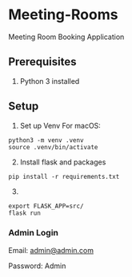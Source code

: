 # Meeting-Rooms
Meeting Room Booking Application

## Prerequisites
1. Python 3 installed

## Setup
1. Set up Venv
For macOS:
```
python3 -m venv .venv
source .venv/bin/activate
```
2. Install flask and packages
```
pip install -r requirements.txt
```
3.
```
export FLASK_APP=src/
flask run
```


### Admin Login

Email: admin@admin.com

Password: Admin
